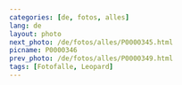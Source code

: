 ```yaml
---
categories: [de, fotos, alles]
lang: de
layout: photo
next_photo: /de/fotos/alles/P0000345.html
picname: P0000346
prev_photo: /de/fotos/alles/P0000349.html
tags: [Fotofalle, Leopard]
---
```

